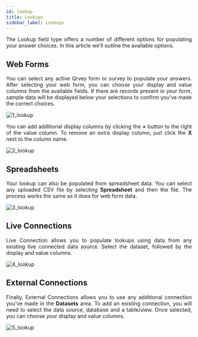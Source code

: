 ```yaml
---
id: lookup
title: Lookups
sidebar_label: Lookups
---
```

<div style="text-align: justify"> 

The Lookup field type offers a number of different options for populating your answer choices. In this article we’ll outline the available options.

## Web Forms
You can select any active Qrvey form or survey to populate your answers. After selecting your web form, you can choose your display and value columns from the available fields. If there are records present in your form, sample data will be displayed below your selections to confirm you’ve made the correct choices.

![1_lookup](https://s3.amazonaws.com/cdn.qrvey.com/documentation_assets/ui-docs/web-forms/3.4.1.2_lookup/1_lookup.png#thumbnail)

You can add additional display columns by clicking the **+** button to the right of the value column. To remove an extra display column, just click the **X** next to the column name. 

![2_lookup](https://s3.amazonaws.com/cdn.qrvey.com/documentation_assets/ui-docs/web-forms/3.4.1.2_lookup/2_lookup.png#thumbnail)

## Spreadsheets
Your lookup can also be populated from spreadsheet data. You can select any uploaded CSV file by selecting **Spreadsheet** and then the file. The process works the same as it does for web form data.

![3_lookup](https://s3.amazonaws.com/cdn.qrvey.com/documentation_assets/ui-docs/web-forms/3.4.1.2_lookup/3_lookup.png#thumbnail)

## Live Connections
Live Connection allows you to populate lookups using data from any existing live connected data source. Select the dataset, followed by the display and value columns.

![4_lookup](https://s3.amazonaws.com/cdn.qrvey.com/documentation_assets/ui-docs/web-forms/3.4.1.2_lookup/4_lookup.png#thumbnail)

## External Connections
Finally, External Connections allows you to use any additional connection you’ve made in the **Datasets** area. To add an existing connection, you will need to select the data source, database and a table/view. Once selected, you can choose your display and value columns. 

![5_lookup](https://s3.amazonaws.com/cdn.qrvey.com/documentation_assets/ui-docs/web-forms/3.4.1.2_lookup/5_lookup.png#thumbnail)